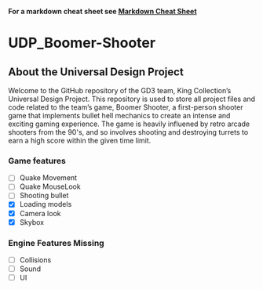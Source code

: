 **For a markdown cheat sheet see [Markdown Cheat Sheet](https://www.markdownguide.org/cheat-sheet/)**

# UDP_Boomer-Shooter

## About the Universal Design Project
Welcome to the GitHub repository of the GD3 team, King Collection’s Universal Design Project. This repository is used to store all project files and code related to the team’s game, Boomer Shooter, a first-person shooter game that implements bullet hell mechanics to create an intense and exciting gaming experience. The game is heavily influened by retro arcade shooters from the 90's, and so involves shooting and destroying turrets to earn a high score within the given time limit.

### Game features
- [ ] Quake Movement
- [ ] Quake MouseLook
- [ ] Shooting bullet
- [x] Loading models
- [x] Camera look
- [x] Skybox

### Engine Features Missing

- [ ] Collisions
- [ ] Sound
- [ ] UI
